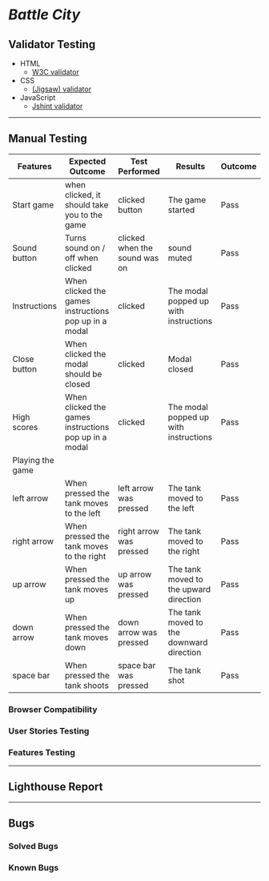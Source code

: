 # *Battle City*

## Validator Testing

- HTML
    - [W3C validator](https://validator.w3.org/)
- CSS
    - [(Jigsaw) validator](https://jigsaw.w3.org/css-validator/)
- JavaScript
    - [Jshint validator](https://jshint.com/)

---

## Manual Testing


| Features         | Expected Outcome                                      | Test Performed                | Results                                  | Outcome |
| ---------------- | ----------------------------------------------------- | ----------------------------- | ---------------------------------------- | ------- |
| Start game       | when clicked, it should take you to the game          | clicked button                | The game started                         | Pass    |
| Sound button     | Turns sound on / off when clicked                     | clicked when the sound was on | sound muted                              | Pass    |
| Instructions     | When clicked the games instructions pop up in a modal | clicked                       | The modal popped up with instructions    | Pass    |
| Close button     | When clicked the modal should be closed               | clicked                       | Modal closed                             | Pass    |
| High scores      | When clicked the games instructions pop up in a modal | clicked                       | The modal popped up with instructions    | Pass    |
| Playing the game |                                                       |                               |                                          |         |
| left arrow       | When pressed the tank moves to the left               | left arrow was pressed        | The tank moved to the left               | Pass    |
| right arrow      | When pressed the tank moves to the right              | right arrow was pressed       | The tank moved to the right              | Pass    |
| up arrow         | When pressed the tank moves up                        | up arrow was pressed          | The tank moved to the upward direction   | Pass    |
| down arrow       | When pressed the tank moves down                      | down arrow was pressed        | The tank moved to the downward direction | Pass    |
| space bar        | When pressed the tank shoots                          | space bar was pressed         | The tank shot                            | Pass    |


### Browser Compatibility


### User Stories Testing


### Features Testing

---

## Lighthouse Report

---

## Bugs


### Solved Bugs


### Known Bugs

